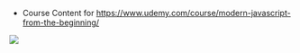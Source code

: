 * Course Content for https://www.udemy.com/course/modern-javascript-from-the-beginning/

![](/static/certificate.jpeg)
